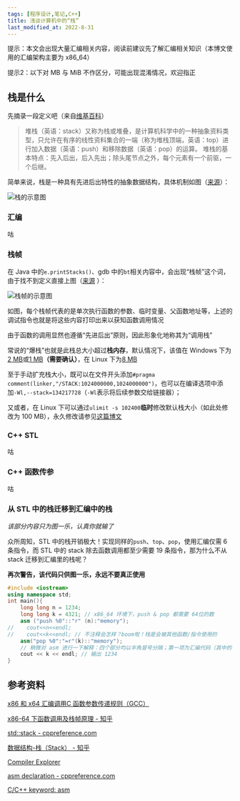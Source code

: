 ```yaml
---
tags: [程序设计,笔记,C++]
title: 浅谈计算机中的“栈”
last_modified_at: 2022-8-31
---
```


提示：本文会出现大量汇编相关内容，阅读前建议先了解汇编相关知识（本博文使用的汇编架构主要为 x86_64）

提示2：以下对 MB 与 MiB 不作区分，可能出现混淆情况，欢迎指正

## 栈是什么

先摘录一段定义吧（来自[维基百科](https://zh.wikipedia.org/wiki/%E5%A0%86%E6%A0%88)）

> 堆栈（英语：stack）又称为栈或堆叠，是计算机科学中的一种抽象资料类型，只允许在有序的线性资料集合的一端（称为堆栈顶端，英语：top）进行加入数据（英语：push）和移除数据（英语：pop）的运算。
> 堆栈的基本特点：先入后出，后入先出；除头尾节点之外，每个元素有一个前驱，一个后继。

简单来说，栈是一种具有先进后出特性的抽象数据结构，具体机制如图（[来源](https://zhuanlan.zhihu.com/p/346164833)）：

![栈的示意图](https://s2.loli.net/2022/08/31/hJY6E3PidQCUr7X.jpg)

### 汇编

咕

### 栈帧

在 Java 中的`e.printStacks()`、gdb 中的`bt`相关内容中，会出现“栈帧”这个词，由于找不到定义直接上图（[来源](https://zhuanlan.zhihu.com/p/27339191)
）：

![栈帧的示意图](https://s2.loli.net/2022/08/31/RcEIJi4LmY2vCrb.png)

如图，每个栈帧代表的是单次执行函数的参数、临时变量、父函数地址等，上述的调试指令也就是将这些内容打印出来以获知函数调用情况

由于函数的调用显然也遵循“先进后出”原则，因此形象化地称其为“调用栈”

常说的“爆栈”也就是此栈总大小超过**栈内存**，默认情况下，该值在 Windows 下为[2 MB](https://www.cnblogs.com/BobHuang/p/14532924.html)或[1 MB](https://docs.microsoft.com/en-us/cpp/build/reference/stack-stack-allocations?view=msvc-170)**（需要确认）**，在 Linux 下为[8 MB](https://blog.csdn.net/u010150046/article/details/76460634)

至于手动扩充栈大小，既可以在文件开头添加`#pragma comment(linker,"/STACK:1024000000,1024000000")`，也可以在编译选项中添加`-Wl,--stack=134217728`（`-Wl`表示将后续参数交给链接器）；

又或者，在 Linux 下可以通过`ulimit -s 102400`**临时**修改默认栈大小（如此处修改为 100 MB），永久修改请参见[这篇博文](https://blog.csdn.net/qq_41209741/article/details/89460403)

### C++ STL

咕

### C++ 函数传参

咕

### 从 STL 中的栈迁移到汇编中的栈

*该部分内容只为图一乐，认真你就输了*

众所周知，STL 中的栈开销极大！实现同样的`push`、`top`、`pop`，使用汇编仅需 6 条指令，而 STL 中的 stack 除去函数调用都至少需要 19 条指令，那为什么不从 stack 迁移到汇编里的栈呢？

**再次警告，该代码只供图一乐，永远不要真正使用**

```cpp
#include <iostream>
using namespace std;
int main(){
    long long n = 1234;
    long long k = 4321; // x86_64 环境下，push & pop 都需要 64位的数
    asm ("push %0"::"r" (n):"memory");
//    cout<<n<<endl;
//    cout<<k<<endl; // 不注释会怎样？boom啦！栈是会被其他函数/指令使用的
    asm("pop %0":"=r"(k)::"memory");
    // 稍微对 asm 进行一下解释：四个部分均以半角冒号分隔；第一项为汇编代码（其中的 %0 表示第一个参数；第二项为输出列表；第三项为输入列表；第四项为特殊标识（此处用于说明内存会被更改））
    cout << k << endl; // 输出 1234
}
```

## 参考资料

[x86 和 x64 汇编调用C 函数参数传递规则（GCC）](https://blog.csdn.net/wdjjwb/article/details/76504285)

[x86-64 下函数调用及栈帧原理 - 知乎](https://zhuanlan.zhihu.com/p/27339191)

[std::stack - cppreference.com](https://en.cppreference.com/w/cpp/container/stack)

[数据结构-栈（Stack） - 知乎](https://zhuanlan.zhihu.com/p/346164833)

[Compiler Explorer](https://godbolt.org/)

[asm declaration - cppreference.com](https://en.cppreference.com/w/cpp/language/asm)

[C/C++ keyword: asm](https://cse.unl.edu/~witty/class/csce351/Project/documents/C&ASM_in_Nios-II.pdf)
